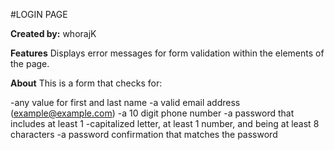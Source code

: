 #LOGIN PAGE

**Created by:** whorajK

**Features**
Displays error messages for form validation within the elements of the page.

**About**
This is a form that checks for:

-any value for first and last name
-a valid email address (example@example.com)
-a 10 digit phone number
-a password that includes at least 1 -capitalized letter, at least 1 number, and being at least 8 characters
-a password confirmation that matches the password
